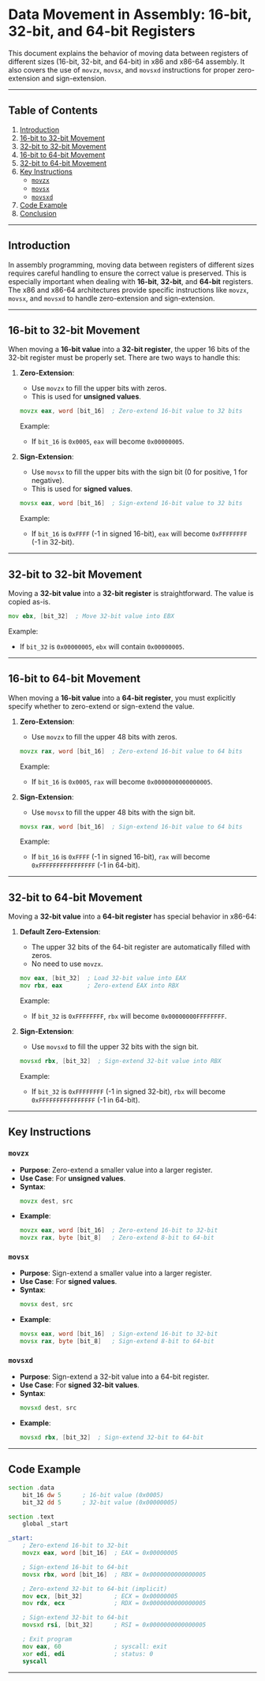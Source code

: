 

# Data Movement in Assembly: 16-bit, 32-bit, and 64-bit Registers

This document explains the behavior of moving data between registers of different sizes (16-bit, 32-bit, and 64-bit) in x86 and x86-64 assembly. It also covers the use of `movzx`, `movsx`, and `movsxd` instructions for proper zero-extension and sign-extension.

---

## Table of Contents
1. [Introduction](#introduction)
2. [16-bit to 32-bit Movement](#16-bit-to-32-bit-movement)
3. [32-bit to 32-bit Movement](#32-bit-to-32-bit-movement)
4. [16-bit to 64-bit Movement](#16-bit-to-64-bit-movement)
5. [32-bit to 64-bit Movement](#32-bit-to-64-bit-movement)
6. [Key Instructions](#key-instructions)
   - [`movzx`](#movzx)
   - [`movsx`](#movsx)
   - [`movsxd`](#movsxd)
7. [Code Example](#code-example)
8. [Conclusion](#conclusion)

---

## Introduction

In assembly programming, moving data between registers of different sizes requires careful handling to ensure the correct value is preserved. This is especially important when dealing with **16-bit**, **32-bit**, and **64-bit** registers. The x86 and x86-64 architectures provide specific instructions like `movzx`, `movsx`, and `movsxd` to handle zero-extension and sign-extension.

---

## 16-bit to 32-bit Movement

When moving a **16-bit value** into a **32-bit register**, the upper 16 bits of the 32-bit register must be properly set. There are two ways to handle this:

1. **Zero-Extension**:
   - Use `movzx` to fill the upper bits with zeros.
   - This is used for **unsigned values**.

   ```asm
   movzx eax, word [bit_16]  ; Zero-extend 16-bit value to 32 bits
   ```

   Example:
   - If `bit_16` is `0x0005`, `eax` will become `0x00000005`.

2. **Sign-Extension**:
   - Use `movsx` to fill the upper bits with the sign bit (0 for positive, 1 for negative).
   - This is used for **signed values**.

   ```asm
   movsx eax, word [bit_16]  ; Sign-extend 16-bit value to 32 bits
   ```

   Example:
   - If `bit_16` is `0xFFFF` (-1 in signed 16-bit), `eax` will become `0xFFFFFFFF` (-1 in 32-bit).

---

## 32-bit to 32-bit Movement

Moving a **32-bit value** into a **32-bit register** is straightforward. The value is copied as-is.

```asm
mov ebx, [bit_32]  ; Move 32-bit value into EBX
```

Example:
- If `bit_32` is `0x00000005`, `ebx` will contain `0x00000005`.

---

## 16-bit to 64-bit Movement

When moving a **16-bit value** into a **64-bit register**, you must explicitly specify whether to zero-extend or sign-extend the value.

1. **Zero-Extension**:
   - Use `movzx` to fill the upper 48 bits with zeros.

   ```asm
   movzx rax, word [bit_16]  ; Zero-extend 16-bit value to 64 bits
   ```

   Example:
   - If `bit_16` is `0x0005`, `rax` will become `0x0000000000000005`.

2. **Sign-Extension**:
   - Use `movsx` to fill the upper 48 bits with the sign bit.

   ```asm
   movsx rax, word [bit_16]  ; Sign-extend 16-bit value to 64 bits
   ```

   Example:
   - If `bit_16` is `0xFFFF` (-1 in signed 16-bit), `rax` will become `0xFFFFFFFFFFFFFFFF` (-1 in 64-bit).

---

## 32-bit to 64-bit Movement

Moving a **32-bit value** into a **64-bit register** has special behavior in x86-64:

1. **Default Zero-Extension**:
   - The upper 32 bits of the 64-bit register are automatically filled with zeros.
   - No need to use `movzx`.

   ```asm
   mov eax, [bit_32]  ; Load 32-bit value into EAX
   mov rbx, eax       ; Zero-extend EAX into RBX
   ```

   Example:
   - If `bit_32` is `0xFFFFFFFF`, `rbx` will become `0x00000000FFFFFFFF`.

2. **Sign-Extension**:
   - Use `movsxd` to fill the upper 32 bits with the sign bit.

   ```asm
   movsxd rbx, [bit_32]  ; Sign-extend 32-bit value into RBX
   ```

   Example:
   - If `bit_32` is `0xFFFFFFFF` (-1 in signed 32-bit), `rbx` will become `0xFFFFFFFFFFFFFFFF` (-1 in 64-bit).

---

## Key Instructions

### `movzx`
- **Purpose**: Zero-extend a smaller value into a larger register.
- **Use Case**: For **unsigned values**.
- **Syntax**:
  ```asm
  movzx dest, src
  ```
- **Example**:
  ```asm
  movzx eax, word [bit_16]  ; Zero-extend 16-bit to 32-bit
  movzx rax, byte [bit_8]   ; Zero-extend 8-bit to 64-bit
  ```

### `movsx`
- **Purpose**: Sign-extend a smaller value into a larger register.
- **Use Case**: For **signed values**.
- **Syntax**:
  ```asm
  movsx dest, src
  ```
- **Example**:
  ```asm
  movsx eax, word [bit_16]  ; Sign-extend 16-bit to 32-bit
  movsx rax, byte [bit_8]   ; Sign-extend 8-bit to 64-bit
  ```

### `movsxd`
- **Purpose**: Sign-extend a 32-bit value into a 64-bit register.
- **Use Case**: For **signed 32-bit values**.
- **Syntax**:
  ```asm
  movsxd dest, src
  ```
- **Example**:
  ```asm
  movsxd rbx, [bit_32]  ; Sign-extend 32-bit to 64-bit
  ```

---

## Code Example

```asm
section .data
    bit_16 dw 5      ; 16-bit value (0x0005)
    bit_32 dd 5      ; 32-bit value (0x00000005)

section .text
    global _start

_start:
    ; Zero-extend 16-bit to 32-bit
    movzx eax, word [bit_16]  ; EAX = 0x00000005

    ; Sign-extend 16-bit to 64-bit
    movsx rbx, word [bit_16]  ; RBX = 0x0000000000000005

    ; Zero-extend 32-bit to 64-bit (implicit)
    mov ecx, [bit_32]         ; ECX = 0x00000005
    mov rdx, ecx              ; RDX = 0x0000000000000005

    ; Sign-extend 32-bit to 64-bit
    movsxd rsi, [bit_32]      ; RSI = 0x0000000000000005

    ; Exit program
    mov eax, 60               ; syscall: exit
    xor edi, edi              ; status: 0
    syscall
```

---
